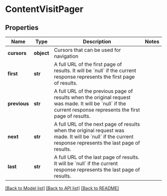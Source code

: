 # ContentVisitPager

## Properties
Name | Type | Description | Notes
------------ | ------------- | ------------- | -------------
**cursors** | **object** | Cursors that can be used for navigation | 
**first** | **str** | A full URL of the first page of results.  It will be &#x60;null&#x60; if the current response represents the first page of results. | 
**previous** | **str** | A full URL of the previous page of results when the original request was made.  It will be &#x60;null&#x60; if the current response represents the first page of results. | 
**next** | **str** | A full URL of the next page of results when the original request was made.  It will be &#x60;null&#x60; if the current response represents the last page of results. | 
**last** | **str** | A full URL of the last page of results.  It will be &#x60;null&#x60; if the current response represents the last page of results. | 

[[Back to Model list]](../README.md#documentation-for-models) [[Back to API list]](../README.md#documentation-for-api-endpoints) [[Back to README]](../README.md)

